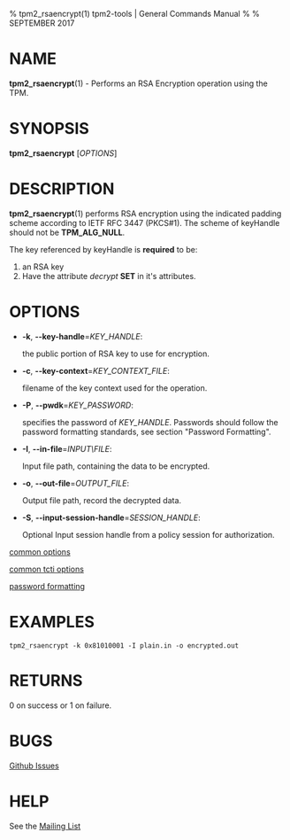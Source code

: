 % tpm2_rsaencrypt(1) tpm2-tools | General Commands Manual
%
% SEPTEMBER 2017

# NAME

**tpm2_rsaencrypt**(1) - Performs an RSA Encryption operation using the TPM.

# SYNOPSIS

**tpm2_rsaencrypt** [*OPTIONS*]

# DESCRIPTION

**tpm2_rsaencrypt**(1) performs RSA encryption using the indicated padding scheme according to
IETF RFC 3447 (PKCS#1). The scheme of keyHandle should not be **TPM_ALG_NULL**.

The key referenced by keyHandle is **required** to be:

1. an RSA key
2. Have the attribute *decrypt* **SET** in it's attributes.

# OPTIONS

  * **-k**, **--key-handle**=_KEY\_HANDLE_:

    the public portion of RSA key to use for encryption.

  * **-c**, **--key-context**=_KEY\_CONTEXT\_FILE_:

    filename of the key context used for the operation.

  * **-P**, **--pwdk**=_KEY\_PASSWORD_:

    specifies the password of _KEY\_HANDLE_. Passwords should follow the
    password formatting standards, see section "Password Formatting".

  * **-I**, **--in-file**=_INPUT\FILE_:

    Input file path, containing the data to be encrypted.

  * **-o**, **--out-file**=_OUTPUT\_FILE_:

    Output file path, record the decrypted data.

  * **-S**, **--input-session-handle**=_SESSION\_HANDLE_:

    Optional Input session handle from a policy session for authorization.

[common options](common/options.md)

[common tcti options](common/tcti.md)

[password formatting](common/password.md)

# EXAMPLES

```
tpm2_rsaencrypt -k 0x81010001 -I plain.in -o encrypted.out
```

# RETURNS

0 on success or 1 on failure.

# BUGS

[Github Issues](https://github.com/01org/tpm2-tools/issues)

# HELP

See the [Mailing List](https://lists.01.org/mailman/listinfo/tpm2)
